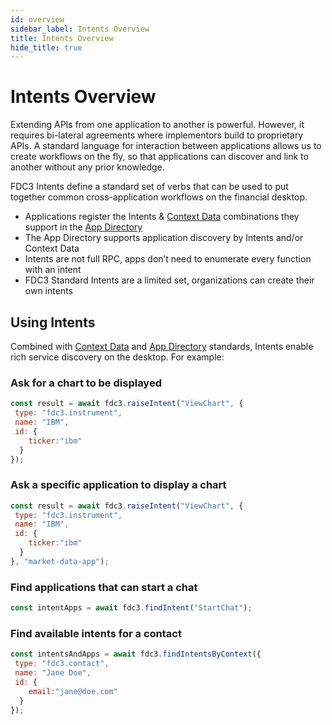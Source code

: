 ```yaml
---
id: overview
sidebar_label: Intents Overview
title: Intents Overview
hide_title: true
---
```


# Intents Overview

Extending APIs from one application to another is powerful. However, it requires bi-lateral agreements where implementors build to proprietary APIs. A standard language for interaction between applications allows us to create workflows on the fly, so that applications can discover and link to another without any prior knowledge.


FDC3 Intents define a standard set of verbs that can be used to put together common cross-application workflows on the financial desktop.
* Applications register the Intents & [Context Data](context-intro) combinations they support in the [App Directory](appd-intro)
* The App Directory supports application discovery by Intents and/or Context Data
* Intents are not full RPC, apps don’t need to enumerate every function with an intent
* FDC3 Standard Intents are a limited set, organizations can create their own intents

## Using Intents
Combined with [Context Data](context-intro.md) and [App Directory](appd-intro.md) standards, Intents enable rich service discovery on the desktop. For example:

### Ask for a chart to be displayed
```javascript
const result = await fdc3.raiseIntent("ViewChart", {
 type: "fdc3.instrument",
 name: "IBM",
 id: {
    ticker:"ibm"
  }
});
```

### Ask a specific application to display a chart
```javascript
const result = await fdc3.raiseIntent("ViewChart", {
 type: "fdc3.instrument",
 name: "IBM",
 id: {
    ticker:"ibm"
  }
}, "market-data-app");
```

### Find applications that can start a chat
```javascript
const intentApps = await fdc3.findIntent("StartChat");
```

### Find available intents for a contact
```javascript
const intentsAndApps = await fdc3.findIntentsByContext({
 type: "fdc3.contact",
 name: "Jane Doe",
 id: {
    email:"jane@doe.com"
  }
});
```
